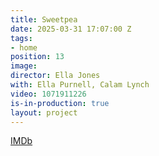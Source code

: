 ```yaml
---
title: Sweetpea
date: 2025-03-31 17:07:00 Z
tags:
- home
position: 13
image: 
director: Ella Jones
with: Ella Purnell, Calam Lynch
video: 1071911226
is-in-production: true
layout: project
---
```


[IMDb](https://www.imdb.com/title/tt11218290/)